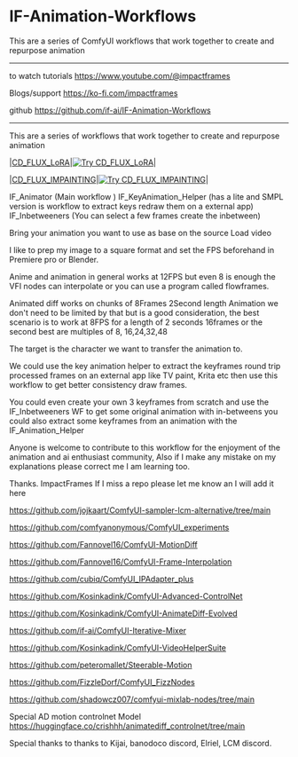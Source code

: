 # IF-Animation-Workflows
This are a series of ComfyUI workflows that work together to create and repurpose animation
                                   
--------------------------------------------------------

to watch tutorials
https://www.youtube.com/@impactframes

Blogs/support
https://ko-fi.com/impactframes

github 
https://github.com/if-ai/IF-Animation-Workflows

--------------------------------------------------------
This are a series of workflows that work together to create and repurpose animation 


|[CD_FLUX_LoRA](workflows/CD_FLUX_LoRA.json)|[![Try CD_FLUX_LoRA](https://beta.app.comfydeploy.com/button)](https://beta.app.comfydeploy.com/home?gpu=A10G&comfyui_version=a7fe0a94dee08754f97b0171e15c1f2271aa37be&timeout=15&nodes=&workflowLink=https%3A%2F%2Fraw.githubusercontent.com%2Fif-ai%2FIF-Animation-Workflows%2Frefs%2Fheads%2Fmain%2FCD_FLUX_LoRA.json)|

|[CD_FLUX_IMPAINTING](workflows/CD_FLUX_IMPAINTING.json)|[![Try CD_FLUX_IMPAINTING](https://beta.app.comfydeploy.com/button)](https://beta.app.comfydeploy.com/home?gpu=A10G&comfyui_version=a7fe0a94dee08754f97b0171e15c1f2271aa37be&timeout=15&nodes=&workflowLink=https%3A%2F%2Fraw.githubusercontent.com%2Fif-ai%2FIF-Animation-Workflows%2Frefs%2Fheads%2Fmain%2FCD_FLUX_IMPAINTING.json)|

IF_Animator (Main workflow )
IF_KeyAnimation_Helper (has a lite and SMPL version is workflow to extract keys redraw them on a external app)
IF_Inbetweeners (You can select a few frames create the inbetween)

Bring your animation you want to use as base on the source Load video 

I like to prep my image to a square format and set the FPS beforehand in Premiere pro or Blender. 

Anime and animation in general works at 12FPS but even 8 is enough the VFI nodes can interpolate or you can use a program called flowframes.

Animated diff works on chunks of 8Frames 2Second length Animation we don't need to be limited by that but is a good consideration, the best scenario is to work at 8FPS for a length of 2 seconds 16frames or the second best are multiples of 8, 16,24,32,48

The target is the character we want to transfer the animation to.

We could use the key animation helper to extract the keyframes round trip processed frames on an external app like TV paint, Krita etc then use this workflow to get better consistency draw frames.

You could even create your own 3 keyframes from scratch and use the IF_Inbetweeners WF to get some original animation with in-betweens you could also extract some keyframes from an animation with the IF_Animation_Helper 

Anyone is welcome to contribute to this workflow for the enjoyment of the animation and ai enthusiast community, Also if I make any mistake on my explanations please correct me I am learning too.

Thanks.
ImpactFrames
If I miss a repo please let me know an I will add it here

https://github.com/jojkaart/ComfyUI-sampler-lcm-alternative/tree/main

https://github.com/comfyanonymous/ComfyUI_experiments

https://github.com/Fannovel16/ComfyUI-MotionDiff

https://github.com/Fannovel16/ComfyUI-Frame-Interpolation

https://github.com/cubiq/ComfyUI_IPAdapter_plus

https://github.com/Kosinkadink/ComfyUI-Advanced-ControlNet

https://github.com/Kosinkadink/ComfyUI-AnimateDiff-Evolved

https://github.com/if-ai/ComfyUI-Iterative-Mixer

https://github.com/Kosinkadink/ComfyUI-VideoHelperSuite

https://github.com/peteromallet/Steerable-Motion

https://github.com/FizzleDorf/ComfyUI_FizzNodes

https://github.com/shadowcz007/comfyui-mixlab-nodes/tree/main

Special AD motion controlnet Model
https://huggingface.co/crishhh/animatediff_controlnet/tree/main

Special thanks to thanks to Kijai, banodoco discord, Elriel, LCM discord.

    

